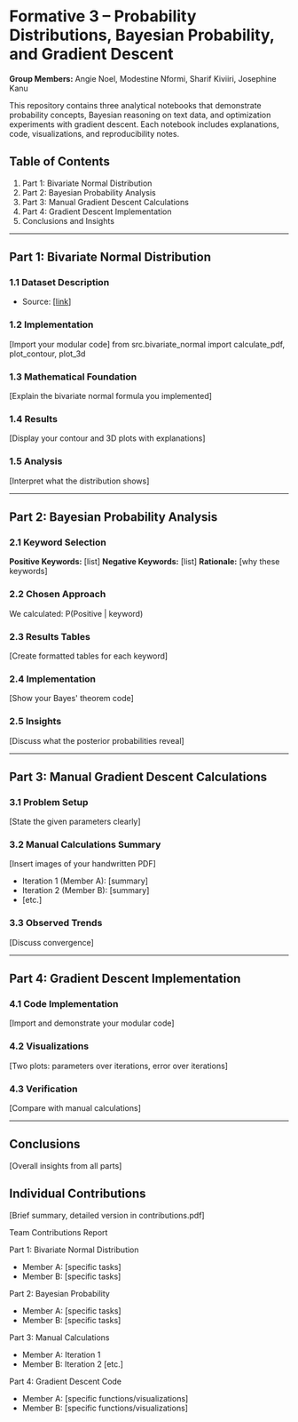 # Formative 3 – Probability Distributions, Bayesian Probability, and Gradient Descent

**Group Members:** Angie Noel, Modestine Nformi, Sharif Kiviiri, Josephine Kanu

This repository contains three analytical notebooks that demonstrate probability concepts, Bayesian reasoning on text data, and optimization experiments with gradient descent. Each notebook includes explanations, code, visualizations, and reproducibility notes.


## Table of Contents
1. Part 1: Bivariate Normal Distribution
2. Part 2: Bayesian Probability Analysis
3. Part 3: Manual Gradient Descent Calculations
4. Part 4: Gradient Descent Implementation
5. Conclusions and Insights

---

## Part 1: Bivariate Normal Distribution

### 1.1 Dataset Description
- Source: [[link](https://huggingface.co/datasets/electricsheepafrica/Energy-Indicators-For-African-Countries)]


### 1.2 Implementation
[Import your modular code]
from src.bivariate_normal import calculate_pdf, plot_contour, plot_3d

### 1.3 Mathematical Foundation
[Explain the bivariate normal formula you implemented]

### 1.4 Results
[Display your contour and 3D plots with explanations]

### 1.5 Analysis
[Interpret what the distribution shows]

---

## Part 2: Bayesian Probability Analysis

### 2.1 Keyword Selection
**Positive Keywords:** [list]
**Negative Keywords:** [list]
**Rationale:** [why these keywords]

### 2.2 Chosen Approach
We calculated: P(Positive | keyword)

### 2.3 Results Tables
[Create formatted tables for each keyword]

### 2.4 Implementation
[Show your Bayes' theorem code]

### 2.5 Insights
[Discuss what the posterior probabilities reveal]

---

## Part 3: Manual Gradient Descent Calculations

### 3.1 Problem Setup
[State the given parameters clearly]

### 3.2 Manual Calculations Summary
[Insert images of your handwritten PDF]
- Iteration 1 (Member A): [summary]
- Iteration 2 (Member B): [summary]
- [etc.]

### 3.3 Observed Trends
[Discuss convergence]

---

## Part 4: Gradient Descent Implementation

### 4.1 Code Implementation
[Import and demonstrate your modular code]

### 4.2 Visualizations
[Two plots: parameters over iterations, error over iterations]

### 4.3 Verification
[Compare with manual calculations]

---

## Conclusions
[Overall insights from all parts]

## Individual Contributions
[Brief summary, detailed version in contributions.pdf]

Team Contributions Report

Part 1: Bivariate Normal Distribution
- Member A: [specific tasks]
- Member B: [specific tasks]

Part 2: Bayesian Probability
- Member A: [specific tasks]
- Member B: [specific tasks]

Part 3: Manual Calculations
- Member A: Iteration 1
- Member B: Iteration 2
[etc.]

Part 4: Gradient Descent Code
- Member A: [specific functions/visualizations]
- Member B: [specific functions/visualizations]
